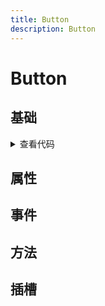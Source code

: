 ```yaml
---
title: Button
description: Button
---
```



# Button
## 基础
<BaseComponent />

<details>
  <summary>查看代码</summary>

  <<< docs/.vitepress/examples/button/base.vue
</details>


## 属性

<TypeComponent />

## 事件

## 方法

## 插槽



<!-- <Repl :store="store" /> -->
<!-- theme/index 全局注册后不需要引入 -->
<script setup>
import BaseComponent from '../.vitepress/examples/button/base.vue'
import TypeComponent from '../.vitepress/examples/button/type.vue'

</script>



